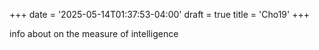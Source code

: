 +++
date = '2025-05-14T01:37:53-04:00'
draft = true
title = 'Cho19'
+++

info about on the measure of intelligence
